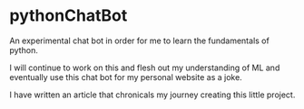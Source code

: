 # pythonChatBot
An experimental chat bot in order for me to learn the fundamentals of python.

I will continue to work on this and flesh out my understanding of ML and eventually use this chat bot for my personal website as a joke. 

I have written an article that chronicals my journey creating this little project.
